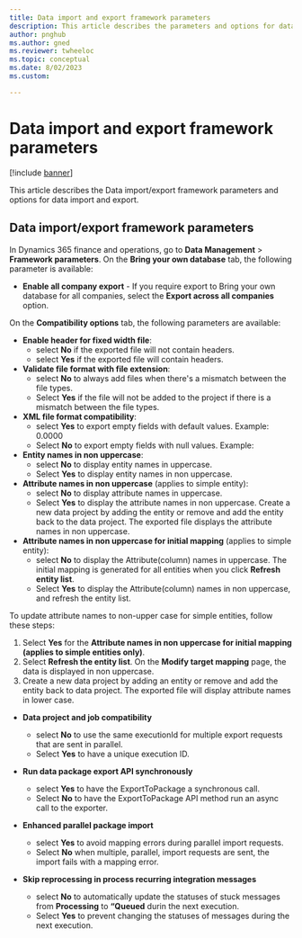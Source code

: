 ```yaml
---
title: Data import and export framework parameters
description: This article describes the parameters and options for data import and export.
author: pnghub
ms.author: gned
ms.reviewer: twheeloc
ms.topic: conceptual
ms.date: 8/02/2023
ms.custom:

---
```


# Data import and export framework parameters

[!include [banner](../includes/banner.md)]

This article describes the Data import/export framework parameters and options for data import and export.


##  Data import/export framework parameters

In Dynamics 365 finance and operations, go to **Data Management** > **Framework parameters**. 
On the **Bring your own database** tab, the following parameter is available:
-   **Enable all company export** - If you require export to Bring your own database for all companies, select the **Export across all companies** option.

 On the **Compatibility options** tab, the following parameters are available:
-   **Enable header for fixed width file**:
    -   select **No** if the exported file will not contain headers.
    -   select **Yes** if the exported file will contain headers.  
-   **Validate file format with file extension**: 
    -   select **No** to always add files when there's a mismatch between the file types.
    -   Select **Yes** if the file will not be added to the project if there is a mismatch between the file types.  
-   **XML file format compatibility**:
    -   select **Yes** to export empty fields with default values. Example: <AmountCur>0.0000</AmountCur> 
    -   Select **No** to export empty fields with null values. Example: <AmountCur/> 
-   **Entity names in non uppercase**:
    -   select **No** to display entity names in uppercase.
    -   Select **Yes** to display entity names in non uppercase. 
-   **Attribute names in non uppercase** (applies to simple entity):
      -   select **No** to display attribute names in uppercase.
      -   Select **Yes** to display the attribute names in non uppercase. Create a new data project by adding the entity or remove and add the entity back to the data project. The exported file displays the attribute names in non uppercase. 
-   **Attribute names in non uppercase for initial mapping** (applies to simple entity):
      -   select **No** to display the Attribute(column) names in uppercase. The initial mapping is generated for all entities when you click **Refresh entity list**.
      -   Select **Yes** to display the Attribute(column) names in non uppercase, and refresh the entity list.

To update attribute names to non-upper case for simple entities, follow these steps: 
1. Select **Yes** for the **Attribute names in non uppercase for initial mapping (applies to simple entities only)**.
2. Select **Refresh the entity list**. On the **Modify target mapping** page, the data is displayed in non uppercase.
3. Create a new data project by adding an entity or remove and add the entity back to data project. The exported file will display attribute names in lower case. 

-   **Data project and job compatibility**
    -   select **No** to use the same executionId for multiple export requests that are sent in parallel.
    -   Select **Yes** to have a unique execution ID. 

-   **Run data package export API synchronously** 
    -   select **Yes** to have the ExportToPackage a synchronous call.
    -   Select **No** to have the ExportToPackage API method run an async call to the exporter. 

-   **Enhanced parallel package import**
    -   select **Yes** to avoid mapping errors during parallel import requests.
    -   Select **No** when multiple, parallel, import requests are sent, the import fails with a mapping error. 

-   **Skip reprocessing in process recurring integration messages**
    -   select **No** to automatically update the statuses of stuck messages from **Processing** to **“Queued** durin the next execution.
    -   Select **Yes** to prevent changing the statuses of messages during the next execution.   


 

 

